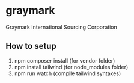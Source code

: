 # graymark
Graymark International Sourcing Corporation

## How to setup
1. npm composer install (for vendor folder)
2. npm install tailwind (for node_modules folder)
3. npm run watch (compile tailwind syntaxes)